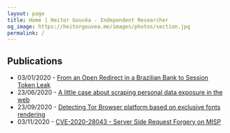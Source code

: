 ```yaml
---
layout: page
title: Home | Heitor Gouvêa - Independent Researcher
og_image: https://heitorgouvea.me/images/photos/section.jpg
permalink: /
---
```


## Publications

* 03/01/2020 - [From an Open Redirect in a Brazilian Bank to Session Token Leak](/2020/01/03/From-Open-Redirect-to-Session-Token-Leak)
* 23/06/2020 - [A little case about scraping personal data exposure in the web](/2020/06/23/Scraping-personal-data-exposure-in-the-web)
* 23/09/2020 - [Detecting Tor Browser platform based on exclusive fonts rendering](/2020/09/23/Detecting-browser-platform-based-on-fonts)
* 03/11/2020 - [CVE-2020-28043 - Server Side Request Forgery on MISP](/2020/11/03/CVE-2020-28043)


<!-- [CVE-2019-15032](/2019/09/17/CVE-2019-15032) / [CVE-2019-15033](/2019/09/17/CVE-2019-15033) -->
<!-- [CVE-2020-9376](/2020/03/04/CVE-2020-9376) / [CVE-2020-9377](/2020/03/04/CVE-2020-9377) -->